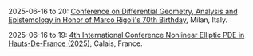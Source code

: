 2025-06-16 to 20: [Conference on Differential Geometry, Analysis and Epistemology in Honor of Marco Rigoli\'s 70th Birthday](https://sites.google.com/view/dgaemi25), Milan, Italy.

2025-06-16 to 19: [4th International Conference Nonlinear Elliptic PDE in Hauts-De-France (2025)](https://4th-nlepde-hf.sciencesconf.org/), Calais, France.

